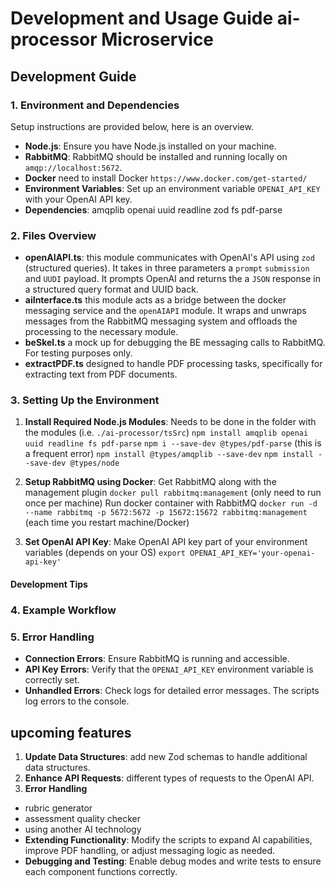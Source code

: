 
# Development and Usage Guide ai-processor Microservice
## Development Guide
### 1. Environment and Dependencies
Setup instructions are provided below, here is an overview.
- **Node.js**: Ensure you have Node.js installed on your machine.
- **RabbitMQ**: RabbitMQ should be installed and running locally on `amqp://localhost:5672`.
- **Docker** need to install Docker `https://www.docker.com/get-started/`
- **Environment Variables**: Set up an environment variable `OPENAI_API_KEY` with your OpenAI API key.
- **Dependencies**: amqplib openai uuid readline zod fs pdf-parse

### 2. Files Overview
- **openAIAPI.ts**: this module communicates with OpenAI's API using `zod` (structured queries). It takes in three parameters a `prompt` `submission` and `UUDI` payload. It prompts OpenAI and returns the a `JSON` response in a structured query format and UUID back.
- **aiInterface.ts** this module acts as a bridge between the docker messaging service and the `openAIAPI` module. It wraps and unwraps messages from the RabbitMQ messaging system and offloads the processing to the necessary module.
- **beSkel.ts** a mock up for debugging the BE messaging calls to RabbitMQ. For testing purposes only.
- **extractPDF.ts** designed to handle PDF processing tasks, specifically for extracting text from PDF documents.  



### 3. Setting Up the Environment
1. **Install Required Node.js Modules**:
   Needs to be done in the folder with the modules (i.e. `./ai-processor/tsSrc`)
   `npm install amqplib openai uuid readline fs pdf-parse`
   `npm i --save-dev @types/pdf-parse` (this is a frequent error)
   `npm install @types/amqplib --save-dev`
   `npm install --save-dev @types/node`

2. **Setup RabbitMQ using Docker**:
   Get RabbitMQ along with the management plugin `docker pull rabbitmq:management` (only need to run once per machine)
   Run docker container with RabbitMQ `docker run -d --name rabbitmq -p 5672:5672 -p 15672:15672 rabbitmq:management` (each time you restart machine/Docker)

3. **Set OpenAI API Key**:
   Make OpenAI API key part of your environment variables (depends on your OS) `export OPENAI_API_KEY='your-openai-api-key'`


#### Development Tips
### 4. Example Workflow
### 5. Error Handling

- **Connection Errors**: Ensure RabbitMQ is running and accessible.
- **API Key Errors**: Verify that the `OPENAI_API_KEY` environment variable is correctly set.
- **Unhandled Errors**: Check logs for detailed error messages. The scripts log errors to the console.


## upcoming features
1. **Update Data Structures**: add new Zod schemas to handle additional data structures.
2. **Enhance API Requests**: different types of requests to the OpenAI API.
3.  **Error Handling**
- rubric generator
- assessment quality checker
- using another AI technology
- **Extending Functionality**: Modify the scripts to expand AI capabilities, improve PDF handling, or adjust messaging logic as needed.
- **Debugging and Testing**: Enable debug modes and write tests to ensure each component functions correctly.


